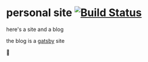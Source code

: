# personal site [![Build Status](https://travis-ci.com/hjdarnel/site.svg?branch=master)](https://travis-ci.com/hjdarnel/site)

here's a site and a blog

the blog is a [gatsby](https://www.gatsbyjs.org/) site

🤠
